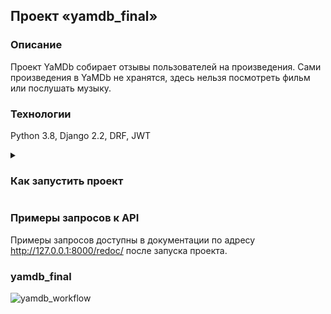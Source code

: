 ## Проект «yamdb_final»

### Описание
Проект YaMDb собирает отзывы пользователей на произведения. Сами произведения в YaMDb не хранятся, здесь нельзя посмотреть фильм или послушать музыку.

### Технологии
Python 3.8, Django 2.2, DRF, JWT

<details>
<summary><h3>Как запустить проект</h3></summary>

- Клонировать репозиторий и перейти в него в командной строке:

```
git clone https://github.com/Dmitry-321/yamdb_final
```

```
cd yamdb_final
```

- Cоздать и активировать виртуальное окружение:
```
python3 -m venv env
```

```
source env/bin/activate
```

- Установить зависимости из файла requirements.txt:

```
python3 -m pip install --upgrade pip
```

```
pip install -r requirements.txt
```

- Выполнить миграции:
```
python3 manage.py migrate
```

- Запустить проект:
```
python3 manage.py runserver
```
</details>

### Примеры запросов к API
Примеры запросов доступны в документации по адресу http://127.0.0.1:8000/redoc/ после запуска проекта.

### yamdb_final
![yamdb_workflow](https://github.com/Dmitry-321/yamdb_final/actions/workflows/yamdb_workflow.yml/badge.svg)

